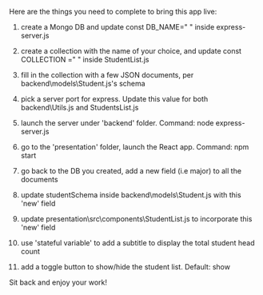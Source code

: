 Here are the things you need to complete to bring this app live:

1) create a Mongo DB and update const DB_NAME="   " inside express-server.js
2) create a collection with the name of your choice, and update const COLLECTION ="  " inside StudentList.js
3) fill in the collection with a few JSON documents, per backend\models\Student.js's schema
3) pick a server port for express. Update this value for both backend\Utils.js and StudentsList.js
4) launch the server under 'backend' folder. Command: node express-server.js
5) go to the 'presentation' folder, launch the React app. Command: npm start

6) go back to the DB you created, add a new field (i.e major) to all the documents
7) update studentSchema inside backend\models\Student.js with this 'new' field
8) update presentation\src\components\StudentList.js to incorporate this 'new' field
9) use 'stateful variable' to add a subtitle to display the total student head count
10) add a toggle button to show/hide the student list. Default: show

Sit back and enjoy your work!
